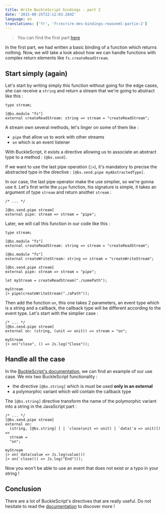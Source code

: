 ```yaml
---
title: Write BuckleScript bindings - part 2
date: '2015-08-25T22:12:03.284Z'
language: en
translations: ['fr', 'fr/ecrire-des-bindings-reasonml-partie-2']
---
```


> You can find the first part [here](/en/write-reasonml-binding-part-1/)

In the first part, we had written a basic binding of a function which returns nothing. Now, we will take a look about how we can handle functions with complex return elements like `fs.createReadStream`.

## Start simply (again)

Let's start by writing simply this function without going for the edge cases, she can receive a `string` and return a stream that we're going to abstract like this :

```reason
type stream;

[@bs.module "fs"]
external createReadStream: string => stream = "createReadStream";
```

A stream own several methods, let's linger on some of them like :

- `pipe` that allow us to work with other streams
- `on` which is an event listener

With BuckleScript, it exists a directive allowing us to associate an abstract type to a method : `[@bs.send]`.

If we want to use the last pipe operation (`|>`), it's mandatory to precise the abstracted type in the directive : `[@bs.send.pipe myAbstractedType]`.

In our case, the last pipe operator make the use simplier, so we're gonna use it.
Let's first write the `pipe` function, his signature is simple, it takes an argument of type `stream` and return another `stream` :

```reason
/* ... */

[@bs.send.pipe stream]
external pipe: stream => stream = "pipe";
```

Later, we will call this function in our code like this :

```reason
type stream;

[@bs.module "fs"]
external createReadStream: string => stream = "createReadStream";

[@bs.module "fs"]
external createWriteStream: string => stream = "createWriteStream";

[@bs.send.pipe stream]
external pipe: stream => stream = "pipe";

let myStream = createReadStream("./somePath");

myStream
|> pipe(createWriteStream("./aPath"));
```

Then add the function `on`, this one takes 2 parameters, an event type which is a string and a callback, the callback type will be different according to the event type. Let's start with the simplier case :

```reason
/* ... */
[@bs.send.pipe stream]
external on: (string, (unit => unit)) => stream = "on";

myStream
|> on("close", () => Js.log("Close"));
```

## Handle all the case

In the [BuckleScript's documentation](https://bucklescript.github.io/docs/en/function#special-case-event-listeners), we can find an example of our use case.
We mix two BuckleScript functionality :

- the directive `[@bs.string]` which is must be used **only in an external**
- a polymorphic variant which will contain the callback type

The `[@bs.string]` directive transform the name of the polymorphic variant into a string in the JavaScript part :

```reason
/* ... */
[@bs.send.pipe stream]
external on:
  (string, [@bs.string] [ | `close(unit => unit) | `data('a => unit)]) =>
  stream =
  "on";

myStream
|> on(`data(value => Js.log(value)))
|> on(`close(() => Js.log("End")));
```

Now you won't be able to use an event that does not exist or a typo in your string !

## Conclusion

There are a lot of BuckleScript's directives that are really useful. Do not hesitate to read the [documentation](https://bucklescript.github.io/en/) to discover more !
